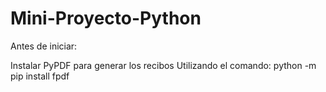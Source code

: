 # Mini-Proyecto-Python

Antes de iniciar:

Instalar PyPDF para generar los recibos
Utilizando el comando:
      python -m pip install fpdf

